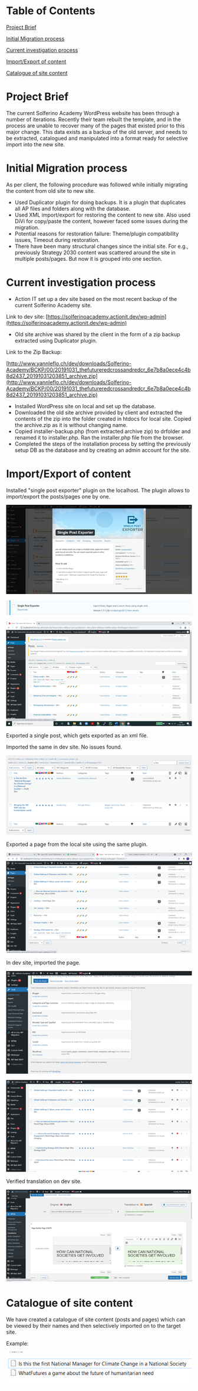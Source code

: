 # Table of Contents

[Project Brief](#project-brief)

[Initial Migration process](#Initial-Migration-process)

[Current investigation process](#Current-investigation-process)

[Import/Export of content](#Import/Export-of-content)

[Catalogue of site content](#Catalogue-of-site-content)

# Project Brief

The current Solferino Academy WordPress website has been through a number of iterations. Recently their team rebuilt the template, and in the process are unable to recover many of the pages that existed prior to this major change. This data exists as a backup of the old server, and needs to be extracted, catalogued and manipulated into a format ready for selective import into the new site.

# Initial Migration process

As per client, the following procedure was followed while initially migrating the content from old site to new site.

- Used Duplicator plugin for doing backups. It is a plugin that duplicates all AP files and folders along with the database.
- Used XML import/export for restoring the content to new site. Also used DiVi for copy/paste the content, however faced some issues during the migration.
- Potential reasons for restoration failure: Theme/plugin compatibility issues, Timeout during restoration.
- There have been many structural changes since the initial site. For e.g., previously Strategy 2030 content was scattered around the site in multiple posts/pages. But now it is grouped into one section.

# Current investigation process

- Action IT set up a dev site based on the most recent backup of the current Solferino Academy site.

Link to dev site: [https://solferinoacademy.actionit.dev/wp-admin](https://solferinoacademy.actionit.dev/wp-admin)

- Old site archive was shared by the client in the form of a zip backup extracted using Duplicator plugin.

Link to the Zip Backup:

[http://www.yannleflo.ch/dev/downloads/Solferino-Academy/BCKP/00/20191031_thefutureredcrossandredcr_6e7b8a0ece4c4b8d2437_20191031203851_archive.zip](http://www.yannleflo.ch/dev/downloads/Solferino-Academy/BCKP/00/20191031_thefutureredcrossandredcr_6e7b8a0ece4c4b8d2437_20191031203851_archive.zip)

- Installed WordPress site on local and set up the database.
- Downloaded the old site archive provided by client and extracted the contents of the zip into the folder created in htdocs for local site. Copied the archive.zip as it is without changing name.
- Copied installer-backup.php (from extracted archive zip) to drfolder and renamed it to installer.php. Ran the installer.php file from the browser.
- Completed the steps of the installation process by setting the previously setup DB as the database and by creating an admin account for the site.

# Import/Export of content

Installed &quot;single post exporter&quot; plugin on the localhost. The plugin allows to import/export the posts/pages one by one.

![Single Post Exporter](./images/img1.png)

![Single Post Exporter](./images/img9.png)

![Single Post Exporter](./images/img2.png)

Exported a single post, which gets exported as an xml file.

Imported the same in dev site. No issues found.

![Import Post](./images/img3.png)

Exported a page from the local site using the same plugin.

![Export Page](./images/img4.png)

In dev site, imported the page.

![Import Page](./images/img5.png)

![Import Page](./images/img6.png)

Verified translation on dev site.

![Translation Verification](./images/img7.png)

# Catalogue of site content

We have created a catalogue of site content (posts and pages) which can be viewed by their names and then selectively imported on to the target site.

Example:

![Catalogue](./images/img8.png)
